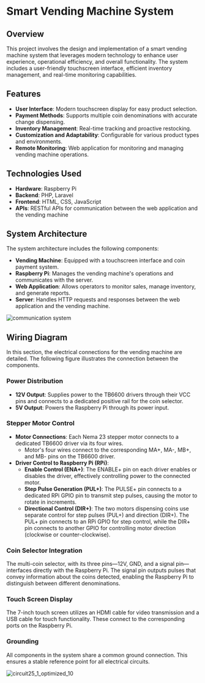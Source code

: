 # Smart Vending Machine System

## Overview

This project involves the design and implementation of a smart vending machine system that leverages modern technology to enhance user experience, operational efficiency, and overall functionality. The system includes a user-friendly touchscreen interface, efficient inventory management, and real-time monitoring capabilities.

## Features

- **User Interface**: Modern touchscreen display for easy product selection.
- **Payment Methods**: Supports multiple coin denominations with accurate change dispensing.
- **Inventory Management**: Real-time tracking and proactive restocking.
- **Customization and Adaptability**: Configurable for various product types and environments.
- **Remote Monitoring**: Web application for monitoring and managing vending machine operations.

## Technologies Used

- **Hardware**: Raspberry Pi
- **Backend**: PHP, Laravel
- **Frontend**: HTML, CSS, JavaScript
- **APIs**: RESTful APIs for communication between the web application and the vending machine

## System Architecture

The system architecture includes the following components:
- **Vending Machine**: Equipped with a touchscreen interface and coin payment system.
- **Raspberry Pi**: Manages the vending machine's operations and communicates with the server.
- **Web Application**: Allows operators to monitor sales, manage inventory, and generate reports.
- **Server**: Handles HTTP requests and responses between the web application and the vending machine.

![communication system](https://github.com/user-attachments/assets/749413b4-2af4-4276-bc60-254de330abcf)

## Wiring Diagram

In this section, the electrical connections for the vending machine are detailed. The following figure illustrates the connection between the components.

### Power Distribution
- **12V Output**: Supplies power to the TB6600 drivers through their VCC pins and connects to a dedicated positive rail for the coin selector.
- **5V Output**: Powers the Raspberry Pi through its power input.

### Stepper Motor Control
- **Motor Connections**: Each Nema 23 stepper motor connects to a dedicated TB6600 driver via its four wires.
  - Motor's four wires connect to the corresponding MA+, MA-, MB+, and MB- pins on the TB6600 driver.
- **Driver Control to Raspberry Pi (RPi)**:
  - **Enable Control (ENA+)**: The ENABLE+ pin on each driver enables or disables the driver, effectively controlling power to the connected motor.
  - **Step Pulse Generation (PUL+)**: The PULSE+ pin connects to a dedicated RPi GPIO pin to transmit step pulses, causing the motor to rotate in increments.
  - **Directional Control (DIR+)**: The two motors dispensing coins use separate control for step pulses (PUL+) and direction (DIR+). The PUL+ pin connects to an RPi GPIO for step control, while the DIR+ pin connects to another GPIO for controlling motor direction (clockwise or counter-clockwise).

### Coin Selector Integration
The multi-coin selector, with its three pins—12V, GND, and a signal pin—interfaces directly with the Raspberry Pi. The signal pin outputs pulses that convey information about the coins detected, enabling the Raspberry Pi to distinguish between different denominations.

### Touch Screen Display
The 7-inch touch screen utilizes an HDMI cable for video transmission and a USB cable for touch functionality. These connect to the corresponding ports on the Raspberry Pi.

### Grounding
All components in the system share a common ground connection. This ensures a stable reference point for all electrical circuits.

![circuit25_1_optimized_10](https://github.com/user-attachments/assets/5f65276a-a9dc-4cc9-b4ea-00ceb7a78ebb)

